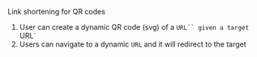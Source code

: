 Link shortening for QR codes

1. User can create a dynamic QR code (svg) of a `URL`` given a target `URL`
2. Users can navigate to a dynamic `URL` and it will redirect to the target